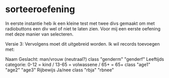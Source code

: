 # sorteeroefening

In eerste instantie heb ik een kleine test met twee divs gemaakt om met radiobuttons een div wel of niet te laten zien.
Voor mij een eerste oefening met deze manier van selecteren.

Versie 3:
Vervolgens moet dit uitgebreid worden. Ik wil records toevoegen met:

Naam
Geslacht: man/vrouw (neutraal?)     class "genderm" "genderf"
Leeftijds categorie: 0-12 = kind / 13-65 = volwassene / 65+ = 65+   class "age1" "age2" "age3"
Rijbewijs Ja/nee  class "rbja" "rbnee"
